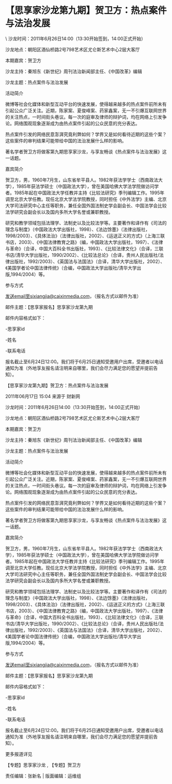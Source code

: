 # 【思享家沙龙第九期】贺卫方：热点案件与法治发展  





\ 
沙龙时间：2011年6月26日14:00（13:30开始签到，14:00正式开始）

沙龙地点：朝阳区酒仙桥路2号798艺术区尤仑斯艺术中心2层大客厅

本期嘉宾：贺卫方

沙龙主持：秦旭东《新世纪》周刊法治新闻部主任、《中国改革》编辑

沙龙主题：热点案件与法治发展

活动简介

微博等社会化媒体和新型互动平台的快速发展，使得越来越多的热点案件前所未有引起公众广泛关注。近期，陈家案、夏俊峰案、药家鑫案，无一不引爆互联网世界的关注热点，一时间街头巷议。每一次的庭审及律师的辩护词，均在网络上引发争论。网络围观现象逐渐成为由热点案件引起的公众民意的充分表达。

热点案件引发的网络民意澎湃究竟利弊如何？学界又是如何看待近期的这些个案？这些案件的审判结果可能带给中国的法治发展什么样的影响。

著名学者贺卫方将做客第九期思享家沙龙，与享友畅谈《热点案件与法治发展》这一话题。

嘉宾简介

贺卫方，男，1960年7月生，山东省牟平县人。1982年获法学学士（西南政法大学），1985年获法学硕士（中国政法大学），曾在美国哈佛大学法学院做访问学者。1985年起在中国政法大学任教并主持《比较法研究》季刊编辑工作。1995年调至北京大学任教。现任北京大学法学院教授，同时担任《中外法学》主编、北京大学司法研究中心主任等职务，兼任全国外国法制史学会副会长、中国法学会比较法学研究会副会长以及国内多所大学名誉或兼职教授。

研究和教学领域包括法理学、法制史以及比较法学等。主要著作和译作有《司法的理念与制度》（中国政法大学出版社，1998）、《法边馀墨》（法律出版社，1998/2003）、《具体法治》（法律出版社，2002）、《运送正义的方式》（上海三联书店，2003）、《中国法律教育之路》（编，中国政法大学出版社，1997）、《法律与革命》（合译，中国大百科全书出版社，1993）、《比较法律文化》（合译，三联书店/清华大学出版社，1990/2002）、《比较法总论》（合译，贵州人民出版社/法律出版社，1992/2003）、《英国法与法国法》（合译，清华大学出版社，2002）、《美国学者论中国法律传统》（合编，中国政法大学出版社/清华大学出版,1994/2004）等。

参与方式

发送email至sixiangjia@caixinmedia.com，（报名方式以邮件为准）

邮件主题：【思享家报名】思享家沙龙第九期

邮件内容格式如下：

-思享家id

-姓名

-联系电话

报名截止至6月24日12:00。我们将于6月25日通知受邀用户出席，受邀者以电话通知为准（外地享友报名请注明来自哪里，我们会尽力满足您的愿望并提前告知）。


【思享家沙龙第九期】贺卫方：热点案件与法治发展

2011年06月17日 15:04 来源于 财新网



沙龙时间：2011年6月26日14:00（13:30开始签到，14:00正式开始）

沙龙地点：朝阳区酒仙桥路2号798艺术区尤仑斯艺术中心2层大客厅

本期嘉宾：贺卫方

沙龙主持：秦旭东《新世纪》周刊法治新闻部主任、《中国改革》编辑

沙龙主题：热点案件与法治发展

活动简介

微博等社会化媒体和新型互动平台的快速发展，使得越来越多的热点案件前所未有引起公众广泛关注。近期，陈家案、夏俊峰案、药家鑫案，无一不引爆互联网世界的关注热点，一时间街头巷议。每一次的庭审及律师的辩护词，均在网络上引发争论。网络围观现象逐渐成为由热点案件引起的公众民意的充分表达。

热点案件引发的网络民意澎湃究竟利弊如何？学界又是如何看待近期的这些个案？这些案件的审判结果可能带给中国的法治发展什么样的影响。

著名学者贺卫方将做客第九期思享家沙龙，与享友畅谈《热点案件与法治发展》这一话题。

嘉宾简介

贺卫方，男，1960年7月生，山东省牟平县人。1982年获法学学士（西南政法大学），1985年获法学硕士（中国政法大学），曾在美国哈佛大学法学院做访问学者。1985年起在中国政法大学任教并主持《比较法研究》季刊编辑工作。1995年调至北京大学任教。现任北京大学法学院教授，同时担任《中外法学》主编、北京大学司法研究中心主任等职务，兼任全国外国法制史学会副会长、中国法学会比较法学研究会副会长以及国内多所大学名誉或兼职教授。

研究和教学领域包括法理学、法制史以及比较法学等。主要著作和译作有《司法的理念与制度》（中国政法大学出版社，1998）、《法边馀墨》（法律出版社，1998/2003）、《具体法治》（法律出版社，2002）、《运送正义的方式》（上海三联书店，2003）、《中国法律教育之路》（编，中国政法大学出版社，1997）、《法律与革命》（合译，中国大百科全书出版社，1993）、《比较法律文化》（合译，三联书店/清华大学出版社，1990/2002）、《比较法总论》（合译，贵州人民出版社/法律出版社，1992/2003）、《英国法与法国法》（合译，清华大学出版社，2002）、《美国学者论中国法律传统》（合编，中国政法大学出版社/清华大学出版,1994/2004）等。

参与方式

发送email至sixiangjia@caixinmedia.com，（报名方式以邮件为准）

邮件主题：【思享家报名】思享家沙龙第九期

邮件内容格式如下：

-思享家id

-姓名

-联系电话

报名截止至6月24日12:00。我们将于6月25日通知受邀用户出席，受邀者以电话通知为准（外地享友报名请注明来自哪里，我们会尽力满足您的愿望并提前告知）。



更多报道详见

【专题】思享家沙龙 , 【专题】贺卫方

责任编辑：张新名 | 版面编辑：运维组